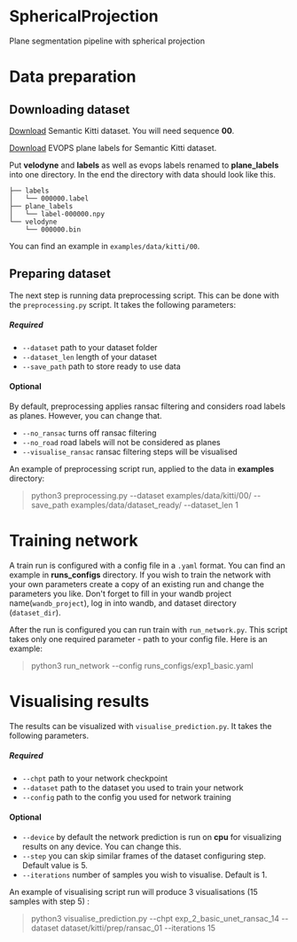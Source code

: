 # SphericalProjection
Plane segmentation pipeline with spherical projection

# Data preparation

## Downloading dataset
[Download](http://www.cvlibs.net/download.php?file=data_odometry_velodyne.zip) Semantic Kitti dataset. 
You will need sequence **00**.

[Download](https://drive.google.com/drive/folders/17qZpTi3BYhQTHxlMwsNHf5QK8rCpmocL?usp=sharing)
EVOPS plane labels for Semantic Kitti dataset.

Put **velodyne** and **labels**  as well as evops labels renamed to **plane_labels** into one directory. 
In the end the directory with data should look like this.
```
├── labels
│   └── 000000.label
├── plane_labels
│   └── label-000000.npy
└── velodyne
    └── 000000.bin
```
You can find an example in `examples/data/kitti/00`. 

## Preparing dataset
The next step is running data preprocessing script. This can be done with the `preprocessing.py` script.
It takes the following parameters:
##### Required
- `--dataset` path to your dataset folder
- `--dataset_len` length of your dataset
- `--save_path` path to store ready to use data

#### Optional
By default, preprocessing applies ransac filtering and considers road labels as planes. However, you can change that.
- `--no_ransac` turns off ransac filtering
- `--no_road` road labels will not be considered as planes
- `--visualise_ransac` ransac filtering steps will be visualised

An example of preprocessing script run, applied to the data in **examples** directory:
> python3 preprocessing.py --dataset examples/data/kitti/00/ 
> --save_path examples/data/dataset_ready/ --dataset_len 1

# Training network

A train run is configured with a config file in a `.yaml` format. You can find an example in 
**runs_configs** directory. If you wish to train the network with your own parameters create a copy of an existing run 
and change the parameters you like. Don't forget to fill in your wandb project name(`wandb_project`), log in into wandb,
and dataset directory (`dataset_dir`).

After the run is configured you can run train with `run_network.py`. 
This script takes only one required parameter - path to your config file. Here is an example:

> python3 run_network --config runs_configs/exp1_basic.yaml

# Visualising results

The results can be visualized with `visualise_prediction.py`. It takes the following parameters.
##### Required
- `--chpt` path to your network checkpoint
- `--dataset` path to the dataset you used to train your network
- `--config` path to the config you used for network training

#### Optional
- `--device` by default the network prediction is run on **cpu** for visualizing results on any device. You can change this.
- `--step` you can skip similar frames of the dataset configuring step. Default value is 5.
- `--iterations` number of samples you wish to visualise. Default is 1.

An example of visualising script run will produce 3 visualisations (15 samples with step 5) :
> python3 visualise_prediction.py --chpt exp_2_basic_unet_ransac_14 
> --dataset dataset/kitti/prep/ransac_01 --iterations 15
